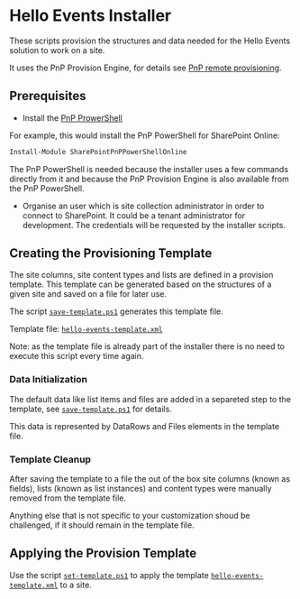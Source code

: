 # Hello Events Installer

These scripts provision the structures and data needed for the Hello Events solution to work on a site.

It uses the PnP Provision Engine, for details see [PnP remote provisioning](https://docs.microsoft.com/en-us/sharepoint/dev/solution-guidance/pnp-remote-provisioning).

## Prerequisites

* Install the [PnP ProwerShell](https://docs.microsoft.com/en-us/powershell/sharepoint/sharepoint-pnp/sharepoint-pnp-cmdlets?view=sharepoint-ps#installation)

For example, this would install the PnP PowerShell for SharePoint Online:

```PowerShell
Install-Module SharePointPnPPowerShellOnline
```

The PnP PowerShell is needed because the installer uses a few commands directly from it and because the PnP Provision Engine is also available from the PnP PowerShell.

* Organise an user which is site collection administrator in order to connect to SharePoint. It could be a tenant administrator for development. The credentials will be requested by the installer scripts.

## Creating the Provisioning Template

The site columns, site content types and lists are defined in a provision template. This template can be generated based on the structures of a given site and saved on a file for later use.

The script [`save-template.ps1`](./save-template.ps1) generates this template file.

Template file: [`hello-events-template.xml`](./hello-events-template.xml)

Note: as the template file is already part of the installer there is no need to execute this script every time again.

### Data Initialization

The default data like list items and files are added in a separeted step to the template, see [`save-template.ps1`](./save-template.ps1) for details.

This data is represented by DataRows and Files elements in the template file.

### Template Cleanup

After saving the template to a file the out of the box site columns (known as fields), lists (known as list instances) and content types were manually removed from the template file.

Anything else that is not specific to your customization shoud be challenged, if it should remain in the template file.

## Applying the Provision Template

Use the script [`set-template.ps1`](./set-template.ps1) to apply the template [`hello-events-template.xml`](./hello-events-template.xml) to a site.
